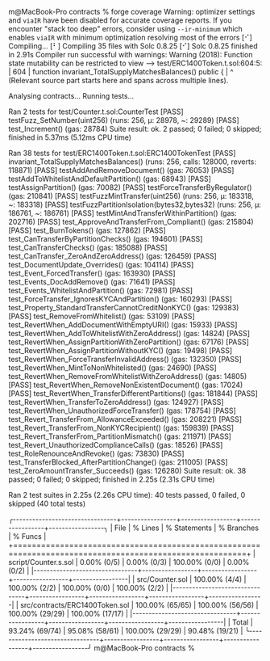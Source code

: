 m@MacBook-Pro contracts % forge coverage
Warning: optimizer settings and `viaIR` have been disabled for accurate coverage reports.
If you encounter "stack too deep" errors, consider using `--ir-minimum` which enables `viaIR` with minimum optimization resolving most of the errors
[⠊] Compiling...
[⠃] Compiling 35 files with Solc 0.8.25
[⠊] Solc 0.8.25 finished in 2.91s
Compiler run successful with warnings:
Warning (2018): Function state mutability can be restricted to view
   --> test/ERC1400Token.t.sol:604:5:
    |
604 |     function invariant_TotalSupplyMatchesBalances() public {
    |     ^ (Relevant source part starts here and spans across multiple lines).

Analysing contracts...
Running tests...

Ran 2 tests for test/Counter.t.sol:CounterTest
[PASS] testFuzz_SetNumber(uint256) (runs: 256, μ: 28978, ~: 29289)
[PASS] test_Increment() (gas: 28784)
Suite result: ok. 2 passed; 0 failed; 0 skipped; finished in 5.37ms (5.12ms CPU time)

Ran 38 tests for test/ERC1400Token.t.sol:ERC1400TokenTest
[PASS] invariant_TotalSupplyMatchesBalances() (runs: 256, calls: 128000, reverts: 118871)
[PASS] testAddAndRemoveDocument() (gas: 76053)
[PASS] testAddToWhitelistAndDefaultPartition() (gas: 68943)
[PASS] testAssignPartition() (gas: 70082)
[PASS] testForceTransferByRegulator() (gas: 210841)
[PASS] testFuzzMintTransfer(uint256) (runs: 256, μ: 183318, ~: 183318)
[PASS] testFuzzPartitionIsolation(bytes32,bytes32) (runs: 256, μ: 186761, ~: 186761)
[PASS] testMintAndTransferWithinPartition() (gas: 202716)
[PASS] test_ApproveAndTransferFrom_Compliant() (gas: 215804)
[PASS] test_BurnTokens() (gas: 127862)
[PASS] test_CanTransferByPartitionChecks() (gas: 194601)
[PASS] test_CanTransferChecks() (gas: 185088)
[PASS] test_CanTransfer_ZeroAndZeroAddress() (gas: 126459)
[PASS] test_DocumentUpdate_Overrides() (gas: 104114)
[PASS] test_Event_ForcedTransfer() (gas: 163930)
[PASS] test_Events_DocAddRemove() (gas: 71641)
[PASS] test_Events_WhitelistAndPartition() (gas: 72981)
[PASS] test_ForceTransfer_IgnoresKYCAndPartition() (gas: 160293)
[PASS] test_Property_StandardTransferCannotCreditNonKYC() (gas: 129383)
[PASS] test_RemoveFromWhitelist() (gas: 53109)
[PASS] test_RevertWhen_AddDocumentWithEmptyURI() (gas: 15933)
[PASS] test_RevertWhen_AddToWhitelistWithZeroAddress() (gas: 14824)
[PASS] test_RevertWhen_AssignPartitionWithZeroPartition() (gas: 67176)
[PASS] test_RevertWhen_AssignPartitionWithoutKYC() (gas: 19498)
[PASS] test_RevertWhen_ForceTransferInvalidAddress() (gas: 132350)
[PASS] test_RevertWhen_MintToNonWhitelisted() (gas: 24690)
[PASS] test_RevertWhen_RemoveFromWhitelistWithZeroAddress() (gas: 14805)
[PASS] test_RevertWhen_RemoveNonExistentDocument() (gas: 17024)
[PASS] test_RevertWhen_TransferDifferentPartitions() (gas: 181844)
[PASS] test_RevertWhen_TransferToZeroAddress() (gas: 124927)
[PASS] test_RevertWhen_UnauthorizedForceTransfer() (gas: 178754)
[PASS] test_Revert_TransferFrom_AllowanceExceeded() (gas: 208221)
[PASS] test_Revert_TransferFrom_NonKYCRecipient() (gas: 159839)
[PASS] test_Revert_TransferFrom_PartitionMismatch() (gas: 211971)
[PASS] test_Revert_UnauthorizedComplianceCalls() (gas: 18526)
[PASS] test_RoleRenounceAndRevoke() (gas: 73830)
[PASS] test_TransferBlocked_AfterPartitionChange() (gas: 211005)
[PASS] test_ZeroAmountTransfer_Succeeds() (gas: 126280)
Suite result: ok. 38 passed; 0 failed; 0 skipped; finished in 2.25s (2.31s CPU time)

Ran 2 test suites in 2.25s (2.26s CPU time): 40 tests passed, 0 failed, 0 skipped (40 total tests)

╭--------------------------------+-----------------+-----------------+-----------------+-----------------╮
| File                           | % Lines         | % Statements    | % Branches      | % Funcs         |
+========================================================================================================+
| script/Counter.s.sol           | 0.00% (0/5)     | 0.00% (0/3)     | 100.00% (0/0)   | 0.00% (0/2)     |
|--------------------------------+-----------------+-----------------+-----------------+-----------------|
| src/Counter.sol                | 100.00% (4/4)   | 100.00% (2/2)   | 100.00% (0/0)   | 100.00% (2/2)   |
|--------------------------------+-----------------+-----------------+-----------------+-----------------|
| src/contracts/ERC1400Token.sol | 100.00% (65/65) | 100.00% (56/56) | 100.00% (29/29) | 100.00% (17/17) |
|--------------------------------+-----------------+-----------------+-----------------+-----------------|
| Total                          | 93.24% (69/74)  | 95.08% (58/61)  | 100.00% (29/29) | 90.48% (19/21)  |
╰--------------------------------+-----------------+-----------------+-----------------+-----------------╯
m@MacBook-Pro contracts % 